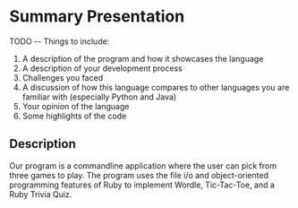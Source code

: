 # Summary Presentation

TODO -- 
Things to include:
1. A description of the program and how it showcases the language
2. A description of your development process
3. Challenges you faced
4. A discussion of how this language compares to other languages you are familiar with (especially Python and Java)
5. Your opinion of the language
6. Some highlights of the code

## Description 

Our program is a commandline application where the user can pick from three games to play. The program uses the file i/o and object-oriented programming features of Ruby to implement Wordle, Tic-Tac-Toe, and a Ruby Trivia Quiz. 

